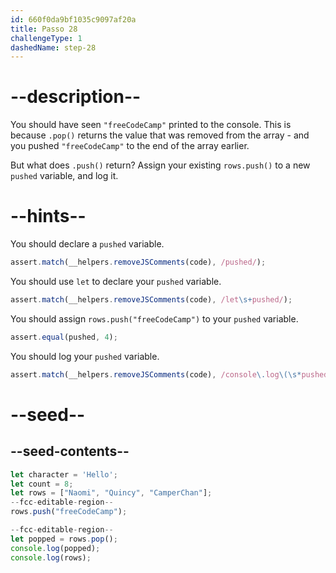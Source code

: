 ```yaml
---
id: 660f0da9bf1035c9097af20a
title: Passo 28
challengeType: 1
dashedName: step-28
---
```


# --description--

You should have seen `"freeCodeCamp"` printed to the console. This is because `.pop()` returns the value that was removed from the array - and you pushed `"freeCodeCamp"` to the end of the array earlier.

But what does `.push()` return? Assign your existing `rows.push()` to a new `pushed` variable, and log it.

# --hints--

You should declare a `pushed` variable.

```js
assert.match(__helpers.removeJSComments(code), /pushed/);
```

You should use `let` to declare your `pushed` variable.

```js
assert.match(__helpers.removeJSComments(code), /let\s+pushed/);
```

You should assign `rows.push("freeCodeCamp")` to your `pushed` variable.

```js
assert.equal(pushed, 4);
```

You should log your `pushed` variable.

```js
assert.match(__helpers.removeJSComments(code), /console\.log\(\s*pushed\s*\)/);
```

# --seed--

## --seed-contents--

```js
let character = 'Hello';
let count = 8;
let rows = ["Naomi", "Quincy", "CamperChan"];
--fcc-editable-region--
rows.push("freeCodeCamp");

--fcc-editable-region--
let popped = rows.pop();
console.log(popped);
console.log(rows);
```

